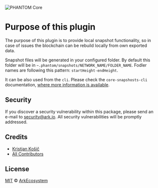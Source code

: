 ![PHANTOM Core](https://i.imgur.com/1aP6F2o.png)

# Purpose of this plugin

The purpose of this plugin is to provide local snapshot functionality, so in case of issues the blockchain can be rebuild locally from own exported data.

Snapshot files will be generated in your configured folder. By default this folder will be in `~.phantom/snapshots/NETWORK_NAME/FOLDER_NAME`.
Fodler names are following this pattern: `startHeight-endHeight`.

It can be also used from the `cli`. Please check the `core-snapshosts-cli` documentation, [where more information is available](https://github.com/ArkEcosystem/core/blob/develop/packages/core-snapshots-cli/README.md).

## Security

If you discover a security vulnerability within this package, please send an e-mail to security@ark.io. All security vulnerabilities will be promptly addressed.

## Credits

- [Kristjan Košič](https://github.com/kristjank)
- [All Contributors](../../../../contributors)

## License

[MIT](LICENSE) © [ArkEcosystem](https://ark.io)
